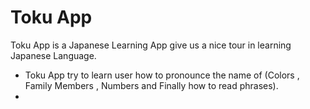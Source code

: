 # Toku App

Toku App is a Japanese Learning App give us a nice tour in learning Japanese Language.
- Toku App try to learn user how to pronounce the name of (Colors , Family Members , Numbers and Finally how to read phrases).
- 

